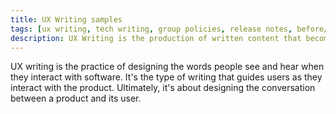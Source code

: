 ```yaml
---
title: UX Writing samples
tags: [ux writing, tech writing, group policies, release notes, before/after ]
description: UX Writing is the production of written content that becomes part of, and supports, a product's user experience. My expertise is in taking the guesswork out of complex technical content for busy IT professionals. I am passionate about creating content experiences that help IT Pros achieve more with technology. Please take a look at the before and after samples, and you be the judge.
---
```


UX writing is the practice of designing the words people see and hear when they interact with software. It's the type of writing that guides users as they interact with the product. Ultimately, it's about designing the conversation between a product and its user. 